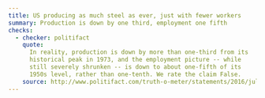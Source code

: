 ```yaml
---
title: US producing as much steel as ever, just with fewer workers
summary: Production is down by one third, employment one fifth
checks:
  - checker: politifact
    quote:
      In reality, production is down by more than one-third from its
      historical peak in 1973, and the employment picture -- while
      still severely shrunken -- is down to about one-fifth of its
      1950s level, rather than one-tenth. We rate the claim False.
    source: http://www.politifact.com/truth-o-meter/statements/2016/jul/05/barack-obama/barack-obama-wrong-about-size-us-steel-production-/
---
```

